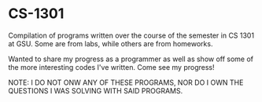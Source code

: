 # CS-1301

Compilation of programs written over the course of the semester in CS 1301 at GSU. Some are from labs, while others are from homeworks.

Wanted to share my progress as a programmer as well as show off some of the more interesting codes I've written. Come see my progress!

NOTE:
I DO NOT ONW ANY OF THESE PROGRAMS, NOR DO I OWN THE QUESTIONS I WAS SOLVING WITH SAID PROGRAMS. 
